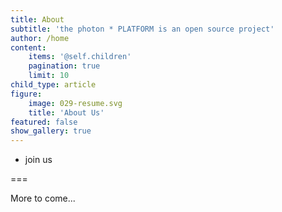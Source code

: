 ```yaml
---
title: About
subtitle: 'the photon * PLATFORM is an open source project'
author: /home
content:
    items: '@self.children'
    pagination: true
    limit: 10
child_type: article
figure:
    image: 029-resume.svg
    title: 'About Us'
featured: false
show_gallery: true
---
```


- join us

===

More to come...
